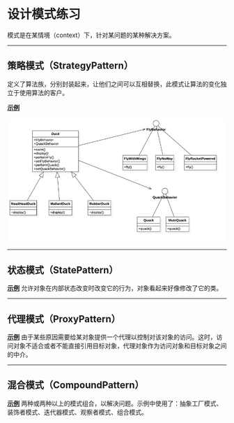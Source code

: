 # 设计模式练习

模式是在某情境（context）下，针对某问题的某种解决方案。

---
## 策略模式（StrategyPattern）

定义了算法族，分别封装起来，让他们之间可以互相替换，此模式让算法的变化独立于使用算法的客户。

**[示例](strategy-pattern)** 

![示例类图](_docs/imgs/strategy-pattern.png)

---
## 状态模式（StatePattern）
**[示例](state-pattern)** 
允许对象在内部状态改变时改变它的行为，对象看起来好像修改了它的类。

---
## 代理模式（ProxyPattern）
**[示例](proxy-pattern)** 
由于某些原因需要给某对象提供一个代理以控制对该对象的访问。这时，访问对象不适合或者不能直接引用目标对象，代理对象作为访问对象和目标对象之间的中介。

---
## 混合模式（CompoundPattern）
**[示例](compound-pattern)** 
两种或两种以上的模式组合，以解决问题。示例中使用了：抽象工厂模式、装饰者模式、迭代器模式、观察者模式、组合模式。